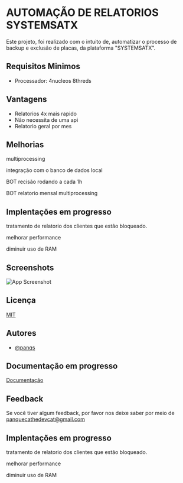 
# AUTOMAÇÃO DE RELATORIOS SYSTEMSATX

Este projeto, foi realizado com o intuito de,  automatizar o processo de backup e exclusão de placas, da plataforma "SYSTEMSATX".

## Requisitos Minimos

 - Processador: 4nucleos 8threds
## Vantagens

- Relatorios 4x mais rapido
- Não necessita de uma api
- Relatorio geral por mes



## Melhorias

multiprocessing

integração com o banco de dados local

BOT recisão rodando a cada 1h

BOT relatorio mensal multiprocessing
## Implentações em progresso

tratamento de relatorio dos clientes que estão bloqueado.

melhorar performance

diminuir uso de RAM
## Screenshots

![App Screenshot](https://via.placeholder.com/468x300?text=App+Screenshot+Here)


## Licença

[MIT](https://choosealicense.com/licenses/mit/)


## Autores

- [@panqs](https://github.com/PanqsTheCat)


## Documentação em progresso

[Documentação](https://github.com/PanqsTheCat) 


## Feedback

Se você tiver algum feedback, por favor nos deixe saber por meio de panquecathedevcat@gmail.com


## Implentações em progresso

tratamento de relatorio dos clientes que estão bloqueado.

melhorar performance

diminuir uso de RAM